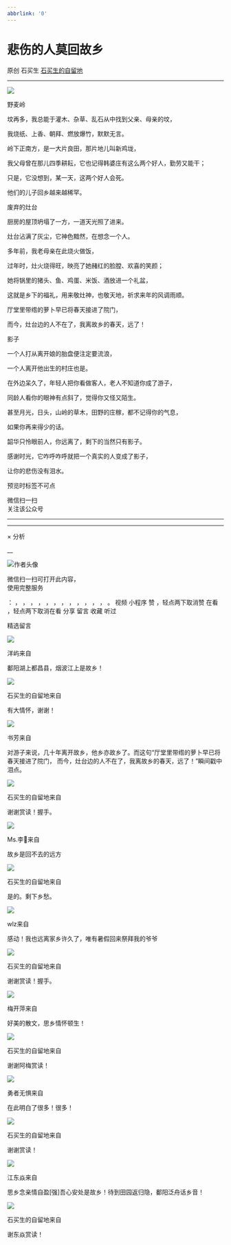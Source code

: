 ```yaml
---
abbrlink: '0'
---
```

#  悲伤的人莫回故乡

原创  石买生  [ 石买生的自留地 ](javascript:void\(0\);)

__ _ _ _ _

![](http://mmbiz.qpic.cn/mmbiz_jpg/hVNLue76Eh9FrbcYTQialpYIpzeJ7nzYibv2eLevuHV1Fw0wEycumcEvp5bHLP2m3TynvBLgE8SSztd40gCEC6Bg/0?wx_fmt=jpeg)

野麦岭

  

  

坟再多，我总能于灌木、杂草、乱石从中找到父亲、母亲的坟，

我烧纸、上香、朝拜、燃放爆竹，默默无言。

岭下正南方，是一大片良田，那片地儿叫新鸡垅，

我父母曾在那儿四季耕耘，它也记得韩婆庄有这么两个好人，勤劳又能干；

只是，它没想到，某一天，这两个好人会死。

他们的儿子回乡越来越稀罕。

  

  

废弃的灶台

  

  

厨房的屋顶坍塌了一方，一道天光照了进来。

灶台沾满了灰尘，它神色黯然，在想念一个人。

多年前，我老母亲在此烧火做饭，

过年时，灶火烧得旺，映亮了她赭红的脸膛、欢喜的笑颜；

她将锅里的猪头、鱼、鸡蛋、米饭、酒放进一个礼盆，

这就是乡下的福礼，用来敬灶神，也敬天地，祈求来年的风调雨顺。

厅堂里带绺的萝卜早已将春天接进了院门，

而今，灶台边的人不在了，我离故乡的春天，远了！

  

  

影子

  

  

一个人打从离开娘的胎盘便注定要流浪，

一个人离开他出生的村庄也是。

在外边呆久了，年轻人把你看做客人，老人不知道你成了游子，

同龄人看你的眼神有点斜了，觉得你又怪又陌生。

甚至月光，日头，山岭的草木，田野的庄稼，都不记得你的气息，

如果你再来得少的话。

韶华只怜眼前人，你远离了，剩下的当然只有影子。

感谢时光，它咋呼咋呼就把一个真实的人变成了影子，

让你的悲伤没有泪水。

  

  

  

  

预览时标签不可点

微信扫一扫  
关注该公众号





****



****



×  分析

__

![作者头像](http://mmbiz.qpic.cn/mmbiz_png/hVNLue76EhibricgkQZeT964ria54dgJkqVBX9ibyvn7PmGOltlupHdVshOibeQZDSypqiaIBNKdw8cwXfXfBZkPVgVg/0?wx_fmt=png)

微信扫一扫可打开此内容，  
使用完整服务

：  ，  ，  ，  ，  ，  ，  ，  ，  ，  ，  ，  ，  。  视频  小程序  赞  ，轻点两下取消赞  在看  ，轻点两下取消在看
分享  留言  收藏  听过

精选留言

![](http://wx.qlogo.cn/mmopen/Tk1iciaI19LTaQI6PakClaUPRwk1wZyWnOywCTWxQLT7Jicpm2OxBa3PIiaW1DAgYxziaicg7zHz7iauYYOI2P5FAM3tCdAViabJepZkiaMyfvK7HIVBntnhvMhoCHJAicoiabAnF8F/64)

洋屿来自

鄱阳湖上都昌县，烟波江上是故乡！

![](http://wx.qlogo.cn/mmhead/Q3auHgzwzM4ELPv9zSiaIDouClt0fOcfibXKFibPXptvGvnLVF6qUCyQg/64)

石买生的自留地来自

有大情怀，谢谢！

![](http://wx.qlogo.cn/mmopen/Tk1iciaI19LTaVJzIEHjgPh7QicvIuiaXOSiaaACEwIrghNzXyOXuJWtsXzRuw6uAVhkTS268Czhkn22gEgPqZ0ibd1hnEsaCwGUcM/64)

书芳来自

对游子来说，几十年离开故乡，他乡亦故乡了。而这句“厅堂里带绺的萝卜早已将春天接进了院门， 而今，灶台边的人不在了，我离故乡的春天，远了！”瞬间戳中泪点。

![](http://wx.qlogo.cn/mmhead/Q3auHgzwzM4ELPv9zSiaIDouClt0fOcfibXKFibPXptvGvnLVF6qUCyQg/64)

石买生的自留地来自

谢谢赏读！握手。

![](http://wx.qlogo.cn/mmopen/ajNVdqHZLLDLUIPT6zrx3423fSvHVicyFmJ27FPVAibCLGLYsmFC4V3CKOjia3V8WJOAIoDzPFBYIQMm2jqBLU7rbgBCjtyNYXluA3f6rRWTDuWeZ1dc4g7hUdbLgEloCich/64)

Ms.李💃来自

故乡是回不去的远方

![](http://wx.qlogo.cn/mmhead/Q3auHgzwzM4ELPv9zSiaIDouClt0fOcfibXKFibPXptvGvnLVF6qUCyQg/64)

石买生的自留地来自

是的。剩下乡愁。

![](http://wx.qlogo.cn/mmopen/Q3auHgzwzM6sCoGia50QdVaWZo4EJrKqWoyibKw6iammPHq04jDzVO5ztnAbolNq8T41N4kbsJ0vArnWXCgEiaM8o9CV0wj0h1EuKyQwx0Ijy7U/64)

wlz来自

感动！我也远离家乡许久了，唯有暑假回来祭拜我的爷爷

![](http://wx.qlogo.cn/mmhead/Q3auHgzwzM4ELPv9zSiaIDouClt0fOcfibXKFibPXptvGvnLVF6qUCyQg/64)

石买生的自留地来自

谢谢赏读！握手。

![](http://wx.qlogo.cn/mmopen/qE9MKluetOkyibHAEZjhLCcTRBibYpMAGhwajnxibhhUyd7bnKFupjKd9DKhMJ6kTRpG8fVricGAvuASHZ3XuENZfxphNchOiatYhGvExLgbNGwuzr4iaErEHTtNpsBKmB9H3C/64)

梅开萍来自

好美的散文，思乡情怀顿生！

![](http://wx.qlogo.cn/mmhead/Q3auHgzwzM4ELPv9zSiaIDouClt0fOcfibXKFibPXptvGvnLVF6qUCyQg/64)

石买生的自留地来自

谢谢阿梅赏读！

![](http://wx.qlogo.cn/mmopen/PiajxSqBRaEIqhWGIc9HekrgYJe9Sao3iaWx7Y5zGOTM3UjsHfM6c096AUPfpBmPF0CNgMZicibiasLDqXoereicN0ADuBVo9GIg1CibibqouRMrECQ/64)

勇者无惧来自

在此明白了很多！很多！

![](http://wx.qlogo.cn/mmhead/Q3auHgzwzM4ELPv9zSiaIDouClt0fOcfibXKFibPXptvGvnLVF6qUCyQg/64)

石买生的自留地来自

谢谢赏读！

![](http://wx.qlogo.cn/mmopen/zGMQ7uVeU4VdjiaEEQnAqnhlPCib9qhnLmlaTswKL5SicbbgJQGheoibibKXfUY5r4TYpWzSPicbtVMG3hHTD7XYrUeEzodkaXSuDFyG7bjGmGkAFklwFRmcmzMW5ibuszmMWwy/64)

江东焱来自

思乡念亲情自盈[强]吾心安处是故乡！待到田园返归隐，鄱阳泛舟话乡音！

![](http://wx.qlogo.cn/mmhead/Q3auHgzwzM4ELPv9zSiaIDouClt0fOcfibXKFibPXptvGvnLVF6qUCyQg/64)

石买生的自留地来自

谢东焱赏读！

